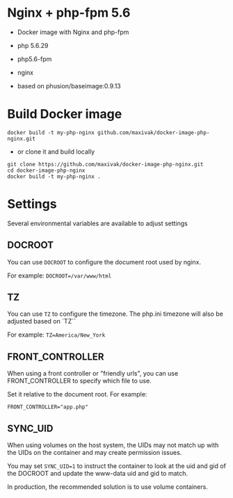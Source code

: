 # Nginx + php-fpm 5.6

* Docker image with Nginx and php-fpm

* php 5.6.29
* php5.6-fpm
* nginx


* based on phusion/baseimage:0.9.13



# Build Docker image

```
docker build -t my-php-nginx github.com/maxivak/docker-image-php-nginx.git
```


* or clone it and build locally

```
git clone https://github.com/maxivak/docker-image-php-nginx.git
cd docker-image-php-nginx
docker build -t my-php-nginx .
```



# Settings
Several environmental variables are available to adjust settings

## DOCROOT

You can use `DOCROOT` to configure the document root used by nginx.

For example: `DOCROOT=/var/www/html`

## TZ

You can use `TZ` to configure the timezone. The php.ini timezone will also be adjusted based on `TZ``

For example: `TZ=America/New_York`

## FRONT_CONTROLLER

When using a front controller or "friendly urls", you can use FRONT_CONTROLLER to specify which file to use. 

Set it relative to the document root. For example:

    FRONT_CONTROLLER="app.php"

## SYNC_UID

When using volumes on the host system, the UIDs may not match up with the UIDs on the container and may create permission issues.

You may set `SYNC_UID=1` to instruct the container to look at the uid and gid of the DOCROOT and update the www-data uid and gid to match.

In production, the recommended solution is to use volume containers.
